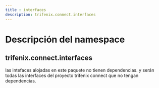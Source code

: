 ```yaml
---
title : interfaces
description: trifenix.connect.interfaces
---
```



# Descripción del namespace


## trifenix.connect.interfaces
las intefaces alojadas en este paquete no tienen dependencias.
y serán todas las interfaces del proyecto trifenix connect que no tengan dependencias.

